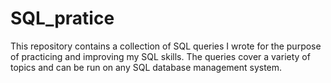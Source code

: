 # SQL_pratice

This repository contains a collection of SQL queries I wrote for the purpose of practicing and improving my SQL skills. The queries cover a variety of topics and can be run on any SQL database management system.
